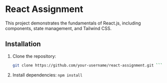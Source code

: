 # React Assignment

This project demonstrates the fundamentals of React.js, including components, state management, and Tailwind CSS.

## Installation

1. Clone the repository:
   ```bash
   git clone https://github.com/your-username/react-assignment.git ```

2.    Install dependencies:
```npm install```